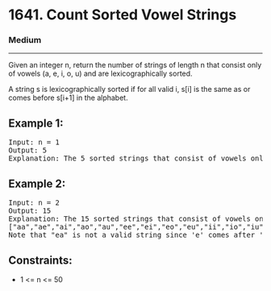 # 1641. Count Sorted Vowel Strings

### Medium

---

Given an integer n, return the number of strings of length n that consist only of vowels (a, e, i, o, u) and are lexicographically sorted.

A string s is lexicographically sorted if for all valid i, s[i] is the same as or comes before s[i+1] in the alphabet.

## Example 1:

<pre>
Input: n = 1
Output: 5
Explanation: The 5 sorted strings that consist of vowels only are ["a","e","i","o","u"].
</pre>

## Example 2:

<pre>
Input: n = 2
Output: 15
Explanation: The 15 sorted strings that consist of vowels only are
["aa","ae","ai","ao","au","ee","ei","eo","eu","ii","io","iu","oo","ou","uu"].
Note that "ea" is not a valid string since 'e' comes after 'a' in the alphabet.
</pre>

## Constraints:

- 1 <= n <= 50
